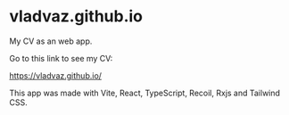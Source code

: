 # vladvaz.github.io

My CV as an web app.

Go to this link to see my CV:

https://vladvaz.github.io/

This app was made with Vite, React, TypeScript, Recoil, Rxjs and Tailwind CSS.